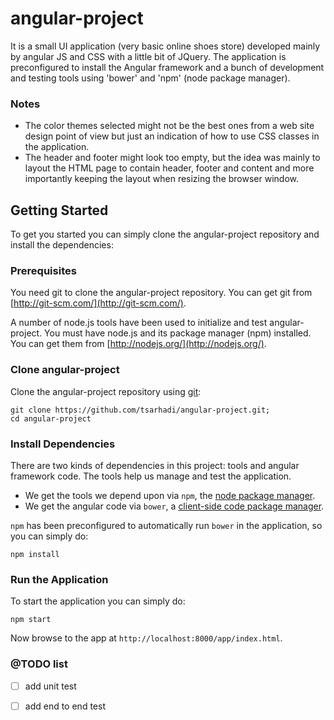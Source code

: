 # angular-project
It is a small UI application (very basic online shoes store) developed mainly by angular JS and CSS with a little bit of JQuery.
The application is preconfigured to install the Angular framework and a bunch of development and testing tools using 'bower' and 'npm' (node package manager).

### Notes
* The color themes selected might not be the best ones from a web site design point of view but just an indication of how to use CSS classes in the application.
* The header and footer might look too empty, but the idea was mainly to layout the HTML page to contain header, footer and content and more importantly keeping the layout when resizing the browser window.



## Getting Started

To get you started you can simply clone the angular-project repository and install the dependencies:

### Prerequisites

You need git to clone the angular-project repository. You can get git from
[http://git-scm.com/](http://git-scm.com/).

A number of node.js tools have been used to initialize and test angular-project. You must have node.js and
its package manager (npm) installed.  You can get them from [http://nodejs.org/](http://nodejs.org/).

### Clone angular-project

Clone the angular-project repository using [git][git]:

```
git clone https://github.com/tsarhadi/angular-project.git;
cd angular-project
```
### Install Dependencies

There are two kinds of dependencies in this project: tools and angular framework code.  The tools help
us manage and test the application.

* We get the tools we depend upon via `npm`, the [node package manager][npm].
* We get the angular code via `bower`, a [client-side code package manager][bower].

`npm` has been preconfigured  to automatically run `bower` in the application, so you can simply do:

```
npm install
```

### Run the Application

To start the application you can simply do:

```
npm start
```

Now browse to the app at `http://localhost:8000/app/index.html`.

### @TODO list
- [ ] add unit test
- [ ] add end to end test


[git]: http://git-scm.com/
[bower]: http://bower.io
[npm]: https://www.npmjs.org/
[node]: http://nodejs.org
[protractor]: https://github.com/angular/protractor
[jasmine]: http://jasmine.github.io
[karma]: http://karma-runner.github.io
[travis]: https://travis-ci.org/
[http-server]: https://github.com/nodeapps/http-server



